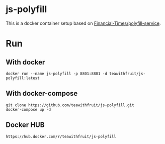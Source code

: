 # js-polyfill
This is a docker container setup based on [Financial-Times/polyfill-service](https://github.com/Financial-Times/polyfill-service).
# Run
## With docker
```
docker run --name js-polyfill -p 8801:8801 -d teawithfruit/js-polyfill:latest
```
## With docker-compose
```
git clone https://github.com/teawithfruit/js-polyfill.git
docker-compose up -d
```
## Docker HUB
```
https://hub.docker.com/r/teawithfruit/js-polyfill
```
